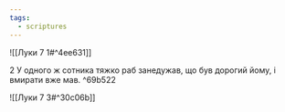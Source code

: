 ```yaml
---
tags:
  - scriptures
---
```


![[Луки 7 1#^4ee631]]

2 У одного ж сотника тяжко раб занедужав, що був дорогий йому, і вмирати вже мав. ^69b522

![[Луки 7 3#^30c06b]]
